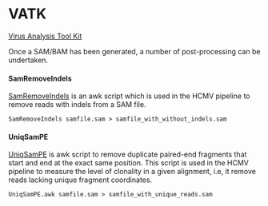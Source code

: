 # VATK
[Virus Analysis Tool Kit](https://github.com/centre-for-virus-research/VATK)

Once a SAM/BAM has been generated, a number of post-processing can be undertaken.

#### SamRemoveIndels

[SamRemoveIndels](https://github.com/centre-for-virus-research/VATK/blob/master/AssemblyPostProcessing/SamRemoveIndels.awk) is an awk script 
which is used in the HCMV pipeline to remove reads with indels from a SAM file.

```
SamRemoveIndels samfile.sam > samfile_with_without_indels.sam
```


#### UniqSamPE

[UniqSamPE](https://github.com/centre-for-virus-research/VATK/blob/master/AssemblyPostProcessing/UniqSamPE.awk) is awk script 
to remove duplicate paired-end fragments that start and end at the exact same position. This script is used in the HCMV pipeline to 
measure the level of clonality in a given alignment, i.e, it remove reads lacking unique 
fragment coordinates.

```
UniqSamPE.awk samfile.sam > samfile_with_unique_reads.sam
```
